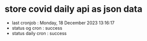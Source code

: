 # store covid daily api as json data

- last cronjob : Monday, 18 December 2023 13:16:17
- status og cron : success
- status daily cron : success
      
      